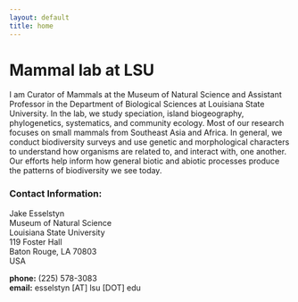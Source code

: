 ```yaml
---
layout: default
title: home
---
```

      
# Mammal lab at LSU
I am Curator of Mammals at the Museum of Natural Science and Assistant Professor in the Department of Biological Sciences at Louisiana State University. In the lab, we study speciation, island biogeography, phylogenetics, systematics, and community ecology.  Most of our research focuses on small mammals from Southeast Asia and Africa. In general, we conduct biodiversity surveys and use genetic and morphological characters to understand how organisms are related to, and interact with, one another.  Our efforts help inform how general biotic and abiotic processes produce the patterns of biodiversity we see today.
          
      
### Contact Information:
Jake Esselstyn  
Museum of Natural Science  
Louisiana State University  
119 Foster Hall  
Baton Rouge, LA 70803  
USA  
  
**phone:** (225) 578-3083  
**email:** esselstyn [AT] lsu [DOT] edu

